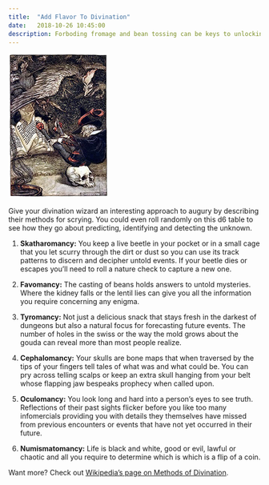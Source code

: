 ```yaml
---
title:  "Add Flavor To Divination"
date:   2018-10-26 10:45:00
description: Forboding fromage and bean tossing can be keys to unlocking mysteries
---
```


![Upon the Large Skull - Arthur Rackham](./assets/images/UponLargeSkull.jpg)

Give your divination wizard an interesting approach to augury by describing their methods for scrying. You could even roll randomly on this d6 table to see how they go about predicting, identifying and detecting the unknown.  

1. **Skatharomancy:** You keep a live beetle in your pocket or in a small cage that you let scurry through the dirt or dust so you can use its track patterns to discern and decipher untold events. If your beetle dies or escapes you’ll need to roll a nature check to capture a new one.  

2. **Favomancy:** The casting of beans holds answers to untold mysteries. Where the kidney falls or the lentil lies can give you all the information you require concerning any enigma.  

3. **Tyromancy:** Not just a delicious snack that stays fresh in the darkest of dungeons but also a natural focus for forecasting future events. The number of holes in the swiss or the way the mold grows about the gouda can reveal more than most people realize.  

4. **Cephalomancy:** Your skulls are bone maps that when traversed by the tips of your fingers tell tales of what was and what could be. You can pry across telling scalps or keep an extra skull hanging from your belt whose flapping jaw bespeaks prophecy when called upon.  

5. **Oculomancy:** You look long and hard into a person’s eyes to see truth. Reflections of their past sights flicker before you like too many infomercials providing you with details they themselves have missed from previous encounters or events that have not yet occurred in their future.  

6. **Numismatomancy:** Life is black and white, good or evil, lawful or chaotic and all you require to determine which is which is a flip of a coin.  

Want more? Check out [Wikipedia’s page on Methods of Divination](https://en.wikipedia.org/wiki/Methods_of_divination). 



[jekyll-gh]: https://github.com/mojombo/jekyll
[jekyll]:    http://jekyllrb.com
